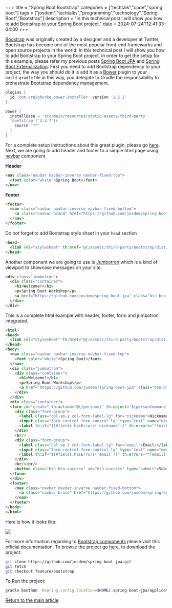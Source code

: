 +++
title = "Spring Boot Bootstrap"
categories = ["techtalk","code","spring boot"]
tags = ["josdem","techtalks","programming","technology","Spring Boot","Bootstrap"]
description = "In this technical post I will show you how to add Bootstrap to your Spring Boot project."
date = 2024-07-24T12:41:33-04:00
+++

[Boostrap](https://getbootstrap.com/) was originally created by a designer and a developer at Twitter, Bootstrap has become one of the most popular front-end frameworks and open source projects in the world. In this technical post I will show you how to add Bootstrap to your Spring Boot project. In order to get the setup for this example, please refer my previous posts [Spring Boot JPA](/techtalk/spring/spring_boot_jpa) and [Spring Boot Externalization](/techtalk/spring/spring_boot_externalization). First you need to add Bootstrap dependency to your project, the way you should do it is add it as a [Bower](https://bower.io/) plugin to your `build.gradle` file in this way, you delegate to Gradle the responsability to orchestrate Bootstrap dependency management.

```groovy
plugins {
  id 'com.craigburke.bower-installer' version '2.5.1'
}

bower {
  installBase = 'src/main/resources/static/assets/third-party'
  'bootstrap'('3.3.7'){
    source '**'
  }
}
```

For a complete setup instructions about this great plugin, please go [here](https://github.com/craigburke/bower-installer-gradle). Next, we are going to add header and footer to a simple html page using [navbar](https://v4-alpha.getbootstrap.com/components/navbar/) component.

**Header**

```html
<nav class="navbar navbar-inverse navbar-fixed-top">
  <font color="white">Spring Boot</font>
</nav>
```

**Footer**

```html
<footer>
  <nav class="navbar navbar-inverse navbar-fixed-bottom">
    <a class="navbar-brand" href="https://github.com/josdem/spring-boot-jpa">josdem 2018</a>
  </nav>
</footer>
```

Do not forget to add Bootstrap style sheet in your `head` section

```html
<head>
  <link rel="stylesheet" th:href="@{/assets/third-party/bootstrap/dist/css/bootstrap.min.css}" />
</head>
```

Another component we are going to use is [Jumbotron](https://v4-alpha.getbootstrap.com/components/jumbotron/) which is a kind of viewport to showcase messages on your site.

```html
<div class="jumbotron">
  <div class="container">
    <h1>Welcome!</h1>
    <p>Spring Boot Workshop</p>
    <a href="https://github.com/josdem/spring-boot-jpa" class="btn btn-primary btn-lg" role="button">Learn more</a>
  </div>
</div>
```

This is a complete html example with header, footer, form and jumbotron integrated.

```html
<html>
<head>
  <link rel="stylesheet" th:href="@{/assets/third-party/bootstrap/dist/css/bootstrap.min.css}" />
</head>
<body>
  <nav class="navbar navbar-inverse navbar-fixed-top">
    <font color="white">Spring Boot</font>
  </nav>
  <div class="jumbotron">
    <div class="container">
      <h1>Welcome!</h1>
      <p>Spring Boot Workshop</p>
      <a href="https://github.com/josdem/spring-boot-jpa" class="btn btn-primary btn-lg" role="button">Learn more</a>
    </div>
  </div>
  <div class="container">
  <form id="create" th:action="@{/persons}" th:object="${personCommand}" method="post">
    <div class="form-group">
  	  <label class="col-sm-1 col-form-label-lg" for="nickname">Nickname:</label>
  	  <input class="form-control form-control-lg" type="text" name="nickname" th:field="*{nickname}" placeholder="nickname" id="nickname"/>
  	  <label th:if="${#fields.hasErrors('nickname')}" th:errors="*{nickname}"></label>
    </div>
  	<br/>
    <div class="form-group">
  	  <label class="col-sm-1 col-form-label-lg" for="email">Email:</label>
  	  <input class="form-control form-control-lg" type="text" name="email" th:field="*{email}" placeholder="email" id="email"/>
  	  <label th:if="${#fields.hasErrors('email')}" th:errors="*{email}"></label>
    </div>
  	<br/><br/>
  	<button class="btn btn-success" id="btn-success" type="submit">Submit</button>
  </form>
  </div>
  <footer>
    <nav class="navbar navbar-inverse navbar-fixed-bottom">
      <a class="navbar-brand" href="https://github.com/josdem/spring-boot-jpa">josdem 2018</a>
    </nav>
  </footer>
</body>
</html>
```

Here is how it looks like:

<img src="/img/techtalks/spring/bootstrap.png"/>

For more information regarding to [Bootstrap components](https://getbootstrap.com/docs/3.3/components/) please visit this official documentation. To browse the project go [here](https://github.com/josdem/spring-boot-jpa), to download the project:

```bash
git clone https://github.com/josdem/spring-boot-jpa.git
git fetch
git checkout feature/bootstrap
```

To Run the project:

```bash
gradle bootRun -Dspring.config.location=$HOME/.spring-boot-jpa/application-development.yaml
```

[Return to the main article](/techtalk/spring_boot)
